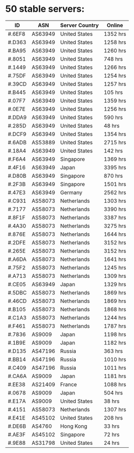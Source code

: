 # 50 stable servers:

| ID | ASN | Server Country | Online |
| ------ | ------ | ------ | ------ |
| #.6EF8 | AS63949 | United States | 1352 hrs |
| #.D363 | AS63949 | United States | 1258 hrs |
| #.BA95 | AS63949 | United States | 1260 hrs |
| #.8051 | AS63949 | United States | 748 hrs |
| #.1449 | AS63949 | United States | 1266 hrs |
| #.75DF | AS63949 | United States | 1254 hrs |
| #.39CD | AS63949 | United States | 1257 hrs |
| #.B445 | AS63949 | United States | 105 hrs |
| #.07F7 | AS63949 | United States | 1359 hrs |
| #.0E7E | AS63949 | United States | 1256 hrs |
| #.DDA9 | AS63949 | United States | 590 hrs |
| #.285D | AS63949 | United States | 48 hrs |
| #.DCF9 | AS63949 | United States | 1354 hrs |
| #.6ADB | AS53889 | United States | 2715 hrs |
| #.18A4 | AS63949 | United States | 142 hrs |
| #.F6A4 | AS63949 | Singapore | 1369 hrs |
| #.4F16 | AS63949 | Japan | 3395 hrs |
| #.D80B | AS63949 | Singapore | 870 hrs |
| #.2F3B | AS63949 | Singapore | 1501 hrs |
| #.47E3 | AS63949 | Germany | 2562 hrs |
| #.C931 | AS58073 | Netherlands | 1303 hrs |
| #.7177 | AS58073 | Netherlands | 3390 hrs |
| #.8F1F | AS58073 | Netherlands | 3387 hrs |
| #.4A30 | AS58073 | Netherlands | 3275 hrs |
| #.876E | AS58073 | Netherlands | 1644 hrs |
| #.2DFE | AS58073 | Netherlands | 3152 hrs |
| #.265E | AS58073 | Netherlands | 3152 hrs |
| #.A6DA | AS58073 | Netherlands | 1641 hrs |
| #.75F2 | AS58073 | Netherlands | 1245 hrs |
| #.A713 | AS58073 | Netherlands | 1309 hrs |
| #.CE05 | AS63949 | Japan | 1329 hrs |
| #.5DBC | AS58073 | Netherlands | 1869 hrs |
| #.46CD | AS58073 | Netherlands | 1869 hrs |
| #.B105 | AS58073 | Netherlands | 1868 hrs |
| #.C1A3 | AS58073 | Netherlands | 1244 hrs |
| #.F461 | AS58073 | Netherlands | 1787 hrs |
| #.7836 | AS9009 | Japan | 1198 hrs |
| #.1B9E | AS9009 | Japan | 1182 hrs |
| #.D135 | AS47196 | Russia | 363 hrs |
| #.BB14 | AS47196 | Russia | 1010 hrs |
| #.C409 | AS47196 | Russia | 1011 hrs |
| #.CA6A | AS9009 | Japan | 1181 hrs |
| #.EE38 | AS21409 | France | 1088 hrs |
| #.0678 | AS9009 | Japan | 504 hrs |
| #.E17A | AS9009 | United States | 38 hrs |
| #.4151 | AS58073 | Netherlands | 1307 hrs |
| #.E41E | AS45102 | United States | 208 hrs |
| #.DE6B | AS4760 | Hong Kong | 33 hrs |
| #.AE3F | AS45102 | Singapore | 72 hrs |
| #.9E88 | AS31798 | United States | 24 hrs |

